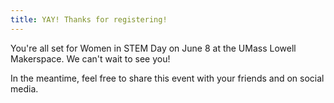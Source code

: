 ```yaml
---
title: YAY! Thanks for registering!
---
```


You're all set for Women in STEM Day on June 8 at the UMass Lowell Makerspace. We can't wait to see you!

In the meantime, feel free to share this event with your friends and on social media.